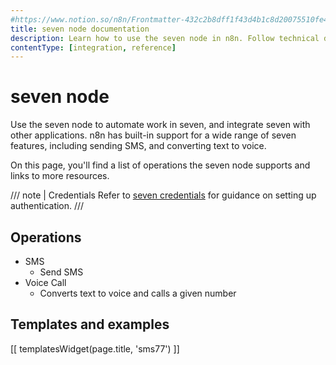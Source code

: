 ```yaml
---
#https://www.notion.so/n8n/Frontmatter-432c2b8dff1f43d4b1c8d20075510fe4
title: seven node documentation
description: Learn how to use the seven node in n8n. Follow technical documentation to integrate seven node into your workflows.
contentType: [integration, reference]
---
```


# seven node

Use the seven node to automate work in seven, and integrate seven with other applications. n8n has built-in support for a wide range of seven features, including sending SMS, and converting text to voice. 

On this page, you'll find a list of operations the seven node supports and links to more resources.

/// note | Credentials
Refer to [seven credentials](/integrations/builtin/credentials/sms77.md) for guidance on setting up authentication. 
///

## Operations

* SMS
    * Send SMS
* Voice Call
    * Converts text to voice and calls a given number

## Templates and examples

<!-- see https://www.notion.so/n8n/Pull-in-templates-for-the-integrations-pages-37c716837b804d30a33b47475f6e3780 -->
[[ templatesWidget(page.title, 'sms77') ]]
